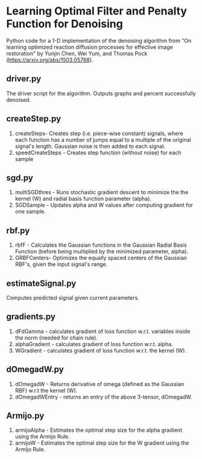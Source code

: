 # Learning Optimal Filter and Penalty Function for Denoising

Python code for a 1-D implementation of the denoising algorithm from "On learning optimized reaction diffusion processes for effective image restoration" by Yunjin Chen, Wei Yum, and Thomas Pock (https://arxiv.org/abs/1503.05768). 

## driver.py
The driver script for the algorithm. Outputs graphs and percent successfully denoised. 

##  createStep.py 
1. createSteps- Creates step (i.e. piece-wise constant) signals, where each function has a number of jumps equal to a multiple of the original signal's length. Gaussian noise is then added to each signal. 
2. speedCreateSteps - Creates step function (without noise) for each sample
## sgd.py
1. multiSGDthres - Runs stochastic gradient descent to minimize the the kernel (W) and radial basis function parameter (alpha). 
2. SGDSample - Updates alpha and W values after computing gradient for one sample.

## rbf.py
1. rbfF - Calculates the Gaussian functions in the Gaussian Radial Basis Function (before being multiplied by the minimized parameter, alpha).
2. GRBFCenters- Optimizes the equally spaced centers of the Gaussian RBF's, given the input signal's range.  

## estimateSignal.py
Computes predicted signal given current parameters.

## gradients.py
1. dFdGamma - calculates gradient of loss function w.r.t. variables inside the norm (needed for chain rule).
2. alphaGradient - calculates gradient of loss function w.r.t. alpha.
3. WGradient - calculates gradient of loss function w.r.t. the kernel (W).

## dOmegadW.py
1. dOmegadW - Returns derivative of omega (defined as the Gaussian RBF) w.r.t the kernel (W).
2. dOmegadWEntry - returns an entry of the above 3-tensor, dOmegadW.

## Armijo.py
1. armijoAlpha - Estimates the optimal step size for the alpha gradient using the Armijo Rule. 
2. armijoW - Estimates the optimal step size for the W gradient using the Armijo Rule. 

 

